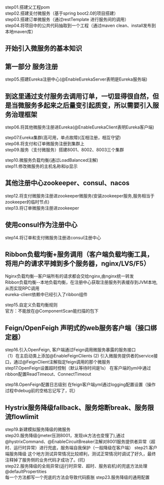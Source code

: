 step01.搭建父工程pom  
step02.搭建支付微服务（基于spring boot2.0的项目搭建）  
step03.搭建订单微服务（通过restTemplate 进行服务间的调用）   
step04.将项目中的公共代码抽取到一个工程（通过maven clean、install发布到本地maven库）  


## 开始引入微服务的基本知识
## 第一部分 服务注册
step05.搭建Eureka注册中心(@EnableEurekaServer表明是Eureka服务端)  
## 到这里通过支付服务去调用订单，一切显得很自然，但是当微服务多起来之后量变引起质变，所以需要引入服务治理框架 
step06.将其他微服务注册进Eureka(@EnableEurekaClient表明Eureka客户端)  

step07.Eureka集群(高可用，单点故障)(互相注册，相互守望)  
step08.将支付和订单微服务注册到集群上  
step09.服务（支付微服务）搭建8001、8002、8003三个集群  

step10.微服务负载均衡(通过LoadBalanced注解)  
step11.修改微服务的主机名称和ip显示  

## 其他注册中心zookeeper、consul、nacos
step12.将支付微服务注册进zookeeper微服务(安装zookeeper服务,服务相当于zookeeper的临时节点)  
step13.将订单微服务注册进zookeeper  

## 使用consul作为注册中心
step14.将订单和支付微服务注册进consul注册中心

## Ribbon负载均衡+服务调用（客户端负载均衡工具，将用户的请求平摊到多个服务器，nginx/LVS/F5）
  Nginx负载均衡--客户端所有的请求都会交给nginx,由nginx统一转发  
  Ribbon负载均衡--本地负载均衡，在注册中心获取注册服务列表缓存到JVM本地,从而实现RPC调用  
  eureka-client依赖中已经引入了ribbon组件
  
step15.自定义负载均衡规则  
  官方：不能放在@ComponentScan能扫描的包下  
## Feign/OpenFeigh 声明式的web服务客户端（接口绑定器）
step16.引入OpenFeign, 客户端通过Feign调用微服务暴露的服务接口  
   （1）在主启动类上添加@EnableFeignClients
    (2) 引入微服务提供者的service接口，通过@FeignClient注解指定feign调用的那个微服务     
step17.OpenFeign设置超时控制（默认等待时间是1s） 
    在客户端的yml中通过ribbon配置ReadTimeout、ConnectTimeout

step18.OpenFeign配置日志级别
    在feign客户端yml通过logging配置设置（操作过程中debug前的空格忘记写了，坑）
## Hystrix服务降级fallback、服务熔断break、服务限流flowlimit   
step19.新建模拟服务降级的微服务  
step20.服务降级(jmeter压测8001，发现ok方法也变慢了),通过@hystrixCommand、@EnableCircuitBreaker注解对8001服务提供者异常（超时、运行时异常）进行兜底，服务端自我保护（一般降级在客户端） 
step21.客户端服务降级
       这个地方测试异常情况比较顺利，测试正常情况时调试了好久，最终注释掉了服务侧的业务代码才成功了。(坑)   
step22.服务降级的全局异常(运行时异常、超时、服务宕机)的兜底方法处理 @defaultPropertities   
       每一个方法都写一个兜底的方法会导致代码膨胀
step23.服务降级的通用配置


